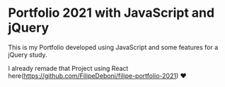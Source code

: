 # Portfolio 2021 with JavaScript and jQuery

This is my Portfolio developed using JavaScript and some features for a jQuery study.

I already remade that Project using React here(https://github.com/FilipeDeboni/filipe-portfolio-2021) &#9829;
